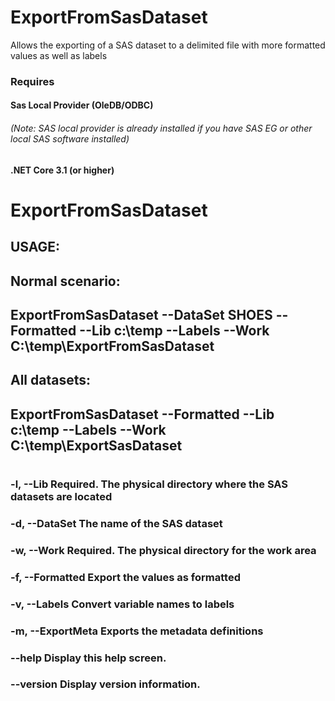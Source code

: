 # ExportFromSasDataset

Allows the exporting of a SAS dataset to a delimited file with more formatted values as well as labels

### Requires
#### Sas Local Provider (OleDB/ODBC)
###### (Note: SAS local provider is already installed if you have SAS EG or other local SAS software installed)
#### .NET Core 3.1 (or higher)

# ExportFromSasDataset
## USAGE:
## Normal scenario:
##    ExportFromSasDataset --DataSet SHOES --Formatted --Lib c:\temp --Labels --Work C:\temp\ExportFromSasDataset
## All datasets:
##  ExportFromSasDataset --Formatted --Lib c:\temp --Labels --Work C:\temp\ExportSasDataset
# 
###   -l, --Lib           Required. The physical directory where the SAS datasets are located
###   -d, --DataSet       The name of the SAS dataset
###   -w, --Work          Required. The physical directory for the work area
###   -f, --Formatted     Export the values as formatted
###   -v, --Labels        Convert variable names to labels
###   -m, --ExportMeta    Exports the metadata definitions
###   --help              Display this help screen.
###   --version           Display version information.
